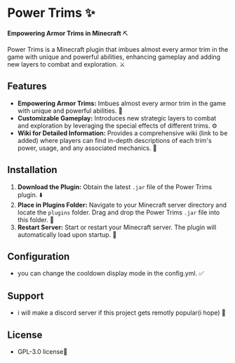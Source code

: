 # Power Trims ✨

**Empowering Armor Trims in Minecraft** ⛏️

Power Trims is a Minecraft plugin that imbues almost every armor trim in the game with unique and powerful abilities, enhancing gameplay and adding new layers to combat and exploration. ⚔️

## Features

* **Empowering Armor Trims:** Imbues almost every armor trim in the game with unique and powerful abilities. 💪
* **Customizable Gameplay:** Introduces new strategic layers to combat and exploration by leveraging the special effects of different trims. ⚙️
* **Wiki for Detailed Information:** Provides a comprehensive wiki (link to be added) where players can find in-depth descriptions of each trim's power, usage, and any associated mechanics. 📖

## Installation

1.  **Download the Plugin:** Obtain the latest `.jar` file of the Power Trims plugin. ⬇️
2.  **Place in Plugins Folder:** Navigate to your Minecraft server directory and locate the `plugins` folder. Drag and drop the Power Trims `.jar` file into this folder. 📂
3.  **Restart Server:** Start or restart your Minecraft server. The plugin will automatically load upon startup. 🔄

## Configuration

* you can change the cooldown display mode in the config.yml. ✅

## Support

* i will make a discord server if this project gets remotly popular(i hope) 💬

## License

* GPL-3.0 license📜

